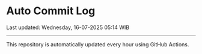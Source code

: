 # Auto Commit Log

Last updated: Wednesday, 16-07-2025 05:14 WIB

---

This repository is automatically updated every hour using GitHub Actions.
